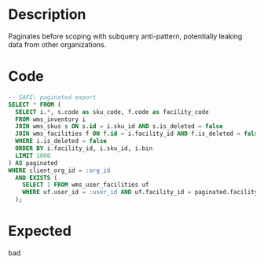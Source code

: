 # Description

Paginates before scoping with subquery anti-pattern, potentially leaking data from other organizations.

# Code

```sql
-- SAFE: paginated export
SELECT * FROM (
  SELECT i.*, s.code as sku_code, f.code as facility_code
  FROM wms_inventory i
  JOIN wms_skus s ON s.id = i.sku_id AND s.is_deleted = false
  JOIN wms_facilities f ON f.id = i.facility_id AND f.is_deleted = false
  WHERE i.is_deleted = false
  ORDER BY i.facility_id, i.sku_id, i.bin
  LIMIT 1000
) AS paginated
WHERE client_org_id = :org_id
  AND EXISTS (
    SELECT 1 FROM wms_user_facilities uf 
    WHERE uf.user_id = :user_id AND uf.facility_id = paginated.facility_id
  );
```

# Expected

bad